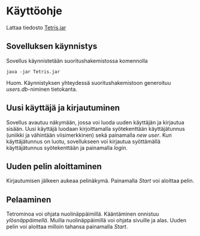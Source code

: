 # Käyttöohje
Lattaa tiedosto [Tetris.jar](https://github.com/idaliisa/otm-harjoitustyo/releases)
## Sovelluksen käynnistys
Sovellus käynnistetään suoritushakemistossa komennolla
```
java -jar Tetris.jar
```
Huom. Käynnistyksen yhteydessä suoritushakemistoon generoituu _users.db_-niminen tietokanta.
## Uusi käyttäjä ja kirjautuminen
Sovellus avautuu näkymään, jossa voi luoda uuden käyttäjän ja kirjautua sisään.  Uusi käyttäjä luodaan kirjoittamalla syötekenttään käyttäjätunnus (uniikki ja vähintään viisimerkkinen) sekä painamalla  _new user_. Kun käyttäjätunnus on luotu, sovellukseen voi kirjautua syöttämällä käyttäjätunnus syötekenttään ja painamalla _login_.
## Uuden pelin aloittaminen
Kirjautumisen jälkeen aukeaa pelinäkymä. Painamalla _Start_ voi aloittaa pelin.
## Pelaaminen
Tetrominoa voi ohjata nuolinäppäimillä. Kääntäminen onnistuu _ylösnäppäimellä_. Muilla nuolinäppäimillä voi ohjata sivuille ja alas. Uuden pelin voi aloittaa milloin tahansa painamalla _Start_.
